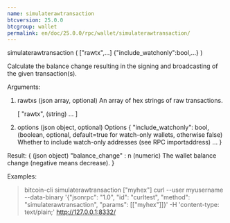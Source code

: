 ```yaml
---
name: simulaterawtransaction
btcversion: 25.0.0
btcgroup: wallet
permalink: en/doc/25.0.0/rpc/wallet/simulaterawtransaction/
---
```


simulaterawtransaction ( ["rawtx",...] {"include_watchonly":bool,...} )

Calculate the balance change resulting in the signing and broadcasting of the given transaction(s).

Arguments:
1. rawtxs                            (json array, optional) An array of hex strings of raw transactions.
                                     
     [
       "rawtx",                      (string)
       ...
     ]
2. options                           (json object, optional) Options
     {
       "include_watchonly": bool,    (boolean, optional, default=true for watch-only wallets, otherwise false) Whether to include watch-only addresses (see RPC importaddress)
       ...
     }

Result:
{                          (json object)
  "balance_change" : n     (numeric) The wallet balance change (negative means decrease).
}

Examples:
> bitcoin-cli simulaterawtransaction ["myhex"]
> curl --user myusername --data-binary '{"jsonrpc": "1.0", "id": "curltest", "method": "simulaterawtransaction", "params": [["myhex"]]}' -H 'content-type: text/plain;' http://127.0.0.1:8332/


